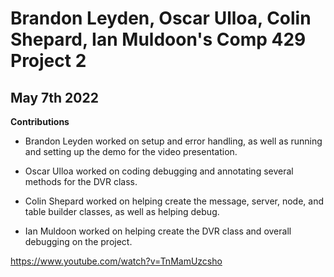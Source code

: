 # Brandon Leyden, Oscar Ulloa, Colin Shepard, Ian Muldoon's Comp 429 Project 2
## May 7th 2022
  
**Contributions**
- Brandon Leyden worked on setup and error handling, as well as running and setting up the demo for the video presentation.

- Oscar Ulloa worked on coding debugging and annotating several methods for the DVR class.

- Colin Shepard worked on helping create the message, server, node, and table builder classes, as well as helping debug.
  
- Ian Muldoon worked on helping create the DVR class and overall debugging on the project.

https://www.youtube.com/watch?v=TnMamUzcsho
  
